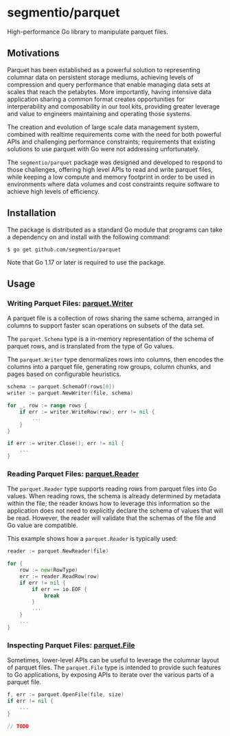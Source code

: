 # segmentio/parquet

High-performance Go library to manipulate parquet files.

## Motivations

Parquet has been established as a powerful solution to representing columnar
data on persistent storage mediums, achieving levels of compression and query
performance that enable managing data sets at scales that reach the petabytes.
More importantly, having intensive data application sharing a common format
creates opportunities for interperability and composability in our tool kits,
providing greater leverage and value to engineers maintaining and operating
those systems.

The creation and evolution of large scale data management system, combined with
realtime requirements come with the need for both powerful APIs and challenging
performance constraints; requirements that existing solutions to use parquet
with Go were not addressing unfortunately.

The `segmentio/parquet` package was designed and developed to respond to those
challenges, offering high level APIs to read and write parquet files, while
keeping a low compute and memory footprint in order to be used in environments
where data volumes and cost constraints require software to achieve high levels
of efficiency.

## Installation

The package is distributed as a standard Go module that programs can take a
dependency on and install with the following command:

```
$ go get github.com/segmentio/parquet
```

Note that Go 1.17 or later is required to use the package.

## Usage

### Writing Parquet Files: [parquet.Writer]()

A parquet file is a collection of rows sharing the same schema, arranged in
columns to support faster scan operations on subsets of the data set.

The `parquet.Schema` type is a in-memory representation of the schema of parquet
rows, and is translated from the type of Go values.

The `parquet.Writer` type denormalizes rows into columns, then encodes the
columns into a parquet file, generating row groups, column chunks, and pages
based on configurable heuristics.

```go
schema := parquet.SchemaOf(rows[0])
writer := parquet.NewWriter(file, schema)

for _, row := range rows {
    if err := writer.WriteRow(row); err != nil {
        ...
    }
}

if err := writer.Close(); err != nil {
    ...
}
```

### Reading Parquet Files: [parquet.Reader]()

The `parquet.Reader` type supports reading rows from parquet files into Go
values. When reading rows, the schema is already determined by metadata within
the file; the reader knows how to leverage this information so the application
does not need to explicitly declare the schema of values that will be read.
However, the reader will validate that the schemas of the file and Go value
are compatible.

This example shows how a `parquet.Reader` is typically used:

```go
reader := parquet.NewReader(file)

for {
    row := new(RowType)
    err := reader.ReadRow(row)
    if err != nil {
        if err == io.EOF {
            break
        }
        ...
    }
    ...
}
```

### Inspecting Parquet Files: [parquet.File]()

Sometimes, lower-level APIs can be useful to leverage the columnar layout of
parquet files. The `parquet.File` type is intended to provide such features to
Go applications, by exposing APIs to iterate over the various parts of a
parquet file.

```go
f, err := parquet.OpenFile(file, size)
if err != nil {
    ...
}

// TODO

```
